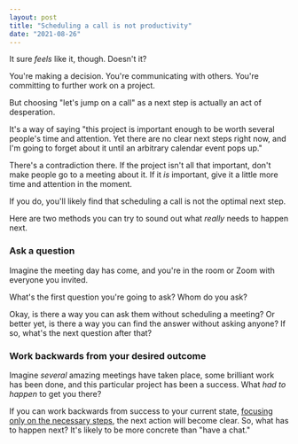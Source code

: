 ```yaml
---
layout: post
title: "Scheduling a call is not productivity"
date: "2021-08-26"
---
```


It sure _feels_ like it, though. Doesn't it?

You're making a decision. You're communicating with others. You're committing to further work on a project.

But choosing "let's jump on a call" as a next step is actually an act of desperation.

It's a way of saying "this project is important enough to be worth several people's time and attention. Yet there are no clear next steps right now, and I'm going to forget about it until an arbitrary calendar event pops up."

There's a contradiction there. If the project isn't all that important, don't make people go to a meeting about it. If it _is_ important, give it a little more time and attention in the moment.

If you do, you'll likely find that scheduling a call is not the optimal next step.

Here are two methods you can try to sound out what _really_ needs to happen next.

### Ask a question

Imagine the meeting day has come, and you're in the room or Zoom with everyone you invited.

What's the first question you're going to ask? Whom do you ask?

Okay, is there a way you can ask them without scheduling a meeting? Or better yet, is there a way you can find the answer without asking anyone? If so, what's the next question after that?

### Work backwards from your desired outcome

Imagine _several_ amazing meetings have taken place, some brilliant work has been done, and this particular project has been a success. What _had to happen_ to get you there?

If you can work backwards from success to your current state, [focusing only on the necessary steps](https://thomasbcox.com/ToL/2016/06/18/use-assumptive-goal-setting/), the next action will become clear. So, what has to happen next? It's likely to be more concrete than "have a chat."
